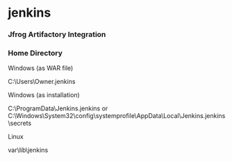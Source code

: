 # jenkins

### Jfrog Artifactory Integration

### Home Directory

Windows (as WAR file)

C:\Users\Owner\.jenkins

Windows (as installation)

C:\ProgramData\Jenkins\.jenkins or C:\Windows\System32\config\systemprofile\AppData\Local\Jenkins\.jenkins\secrets

Linux

var\lib\jenkins




